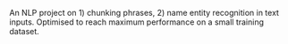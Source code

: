 An NLP project on 1) chunking phrases, 2) name entity recognition in text inputs. Optimised to reach maximum performance on a small training dataset. 
